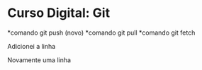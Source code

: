# Curso Digital: Git

*comando git push (novo)
*comando git pull
*comando git fetch

Adicionei a linha

Novamente uma linha

